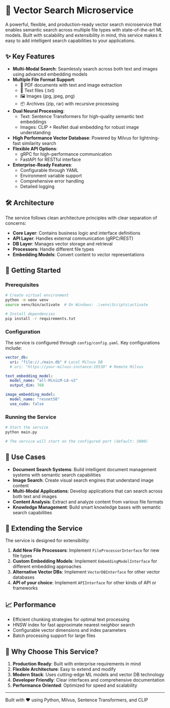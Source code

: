 # 🚀 Vector Search Microservice

A powerful, flexible, and production-ready vector search microservice that enables semantic search across multiple file types with state-of-the-art ML models. Built with scalability and extensibility in mind, this service makes it easy to add intelligent search capabilities to your applications.

## ✨ Key Features

- **Multi-Modal Search**: Seamlessly search across both text and images using advanced embedding models
- **Multiple File Format Support**:
  - 📄 PDF documents with text and image extraction
  - 📝 Text files (.txt)
  - 🖼️ Images (jpg, jpeg, png)
  - 📦 Archives (zip, rar) with recursive processing
- **Dual Neural Processing**:
  - Text: Sentence Transformers for high-quality semantic text embeddings
  - Images: CLIP + ResNet dual embedding for robust image understanding
- **High Performance Vector Database**: Powered by Milvus for lightning-fast similarity search
- **Flexible API Options**:
  - gRPC for high-performance communication
  - FastAPI for RESTful interface
- **Enterprise-Ready Features**:
  - Configurable through YAML
  - Environment variable support
  - Comprehensive error handling
  - Detailed logging

## 🛠️ Architecture

The service follows clean architecture principles with clear separation of concerns:

- **Core Layer**: Contains business logic and interface definitions
- **API Layer**: Handles external communication (gRPC/REST)
- **DB Layer**: Manages vector storage and retrieval
- **Processors**: Handle different file types
- **Embedding Models**: Convert content to vector representations

## 🚀 Getting Started

### Prerequisites

```bash
# Create virtual environment
python -m venv venv
source venv/bin/activate  # On Windows: .\venv\Scripts\activate

# Install dependencies
pip install -r requirements.txt
```

### Configuration

The service is configured through `config/config.yaml`. Key configurations include:

```yaml
vector_db:
  uri: "file://./main.db" # Local Milvus DB
  # uri: "https://your-milvus-instance:19530" # Remote Milvus

text_embedding_model:
  model_name: "all-MiniLM-L6-v2"
  output_dim: 768

image_embedding_model:
  model_name: "resnet50"
  use_cuda: false
```

### Running the Service

```bash
# Start the service
python main.py

# The service will start on the configured port (default: 5000)
```

## 🎯 Use Cases

- **Document Search Systems**: Build intelligent document management systems with semantic search capabilities
- **Image Search**: Create visual search engines that understand image content
- **Multi-Modal Applications**: Develop applications that can search across both text and images
- **Content Analysis**: Extract and analyze content from various file formats
- **Knowledge Management**: Build smart knowledge bases with semantic search capabilities

## 🔧 Extending the Service

The service is designed for extensibility:

1. **Add New File Processors**: Implement `FileProcessorInterface` for new file types
2. **Custom Embedding Models**: Implement `EmbeddingModelInterface` for different embedding approaches
3. **Alternative Vector DBs**: Implement `VectorDBInterface` for other vector databases
4. **API of your choice**: Implement `APIInterface` for other kinds of API or frameworks

## 📈 Performance

- Efficient chunking strategies for optimal text processing
- HNSW index for fast approximate nearest neighbor search
- Configurable vector dimensions and index parameters
- Batch processing support for large files

## 🌟 Why Choose This Service?

1. **Production Ready**: Built with enterprise requirements in mind
2. **Flexible Architecture**: Easy to extend and modify
3. **Modern Stack**: Uses cutting-edge ML models and vector DB technology
4. **Developer Friendly**: Clear interfaces and comprehensive documentation
5. **Performance Oriented**: Optimized for speed and scalability

---

Built with ❤️ using Python, Milvus, Sentence Transformers, and CLIP
